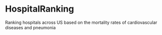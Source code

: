 # HospitalRanking
Ranking hospitals across US based on the mortality rates of cardiovascular diseases and pneumonia
